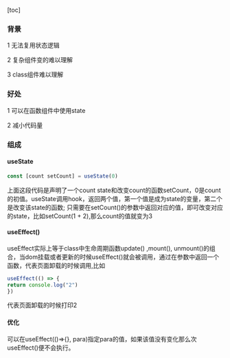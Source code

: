 [toc]

### 背景

1 无法复用状态逻辑

2 复杂组件变的难以理解

3 class组件难以理解

### 好处

1 可以在函数组件中使用state

2 减小代码量

### 组成

#### useState

```js
const [count setCount] = useState(0)
```

上面这段代码是声明了一个count state和改变count的函数setCount，0是count的初值。useState调用hook，返回两个值，第一个值是成为state的变量，第二个是改变该state的函数; 只需要在setCount()的参数中返回对应的值，即可改变对应的state，比如setCount(1 + 2),那么count的值就变为3

#### useEffect()

useEffect实际上等于class中生命周期函数update() ,mount(), unmount()的组合，当dom挂载或者更新的时候useEffect()就会被调用，通过在参数中返回一个函数，代表页面卸载的时候调用,比如

```js
useEffect(() => {
return console.log("2")
})
```

代表页面卸载的时候打印2

#### 优化

可以在useEffect(()=>{}, para)指定para的值，如果该值没有变化那么次useEffect()便不会执行。

